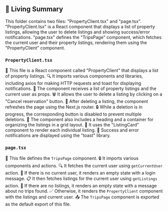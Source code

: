 

<!-- Living README Summary -->
## 🌳 Living Summary

This folder contains two files: "PropertyClient.tsx" and "page.tsx". "PropertyClient.tsx" is a React component that displays a list of property listings, allowing the user to delete listings and showing success/error notifications. "page.tsx" defines the "TripsPage" component, which fetches the current user and their property listings, rendering them using the "PropertyClient" component.


### `PropertyClient.tsx`

📄 This file is a React component called "PropertyClient" that displays a list of property listings. 
🔍 It imports various components and libraries, including axios for making HTTP requests and toast for displaying notifications.
🏢 The component receives a list of property listings and the current user as props.
🗑️ It allows the user to delete a listing by clicking on a "Cancel reservation" button.
🔄 After deleting a listing, the component refreshes the page using the Next.js router.
🔒 While a deletion is in progress, the corresponding button is disabled to prevent multiple deletions.
📝 The component also includes a heading and a container for organizing the listings in a grid layout.
🔧 It uses the "ListingCard" component to render each individual listing.
🌟 Success and error notifications are displayed using the "toast" library.


### `page.tsx`

📝 This file defines the `TripsPage` component. 
🔒 It imports various components and actions. 
🔍 It fetches the current user using `getCurrentUser` action. 
🔑 If there is no current user, it renders an empty state with a login message. 
📋 It then fetches listings for the current user using `getListings` action. 
🚫 If there are no listings, it renders an empty state with a message about no trips found. 
✅ Otherwise, it renders the `PropertyClient` component with the listings and current user. 
📤 The `TripsPage` component is exported as the default export of this file.

<!-- Living README Summary -->